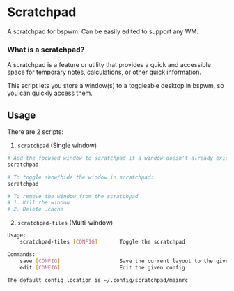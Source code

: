 # Scratchpad

A scratchpad for bspwm. Can be easily edited to support any WM.

### What is a scratchpad?

A scratchpad is a feature or utility that provides a quick and accessible space for temporary notes, calculations, or other quick information.

This script lets you store a window(s) to a toggleable desktop in bspwm, so you can quickly access them.

## Usage

There are 2 scripts:

1. `scratchpad` (Single window)

```sh
# Add the focused window to scratchpad if a window doesn't already exist:
scratchpad

# To toggle show/hide the window in scratchpad:
scratchpad

# To remove the window from the scratchpad
# 1. Kill the window
# 2. Delete .cache
```

2. `scratchpad-tiles` (Multi-window)

```sh
Usage:
    scratchpad-tiles [CONFIG]       Toggle the scratchpad

Commands:
    save [CONFIG]                   Save the current layout to the given config
    edit [CONFIG]                   Edit the given config

The default config location is ~/.config/scratchpad/mainrc
```
